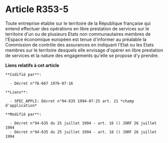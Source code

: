 # Article R353-5

Toute entreprise établie sur le territoire de la République française qui entend effectuer des opérations en libre prestation
de services sur le territoire d'un ou de plusieurs Etats non communautaires membres de l'Espace économique européen est tenue
d'informer au préalable la Commission de contrôle des assurances en indiquant l'Etat ou les Etats membres sur le territoire
desquels elle envisage d'opérer en libre prestation de services et la nature des engagements qu'elle se propose d'y prendre.

**Liens relatifs à cet article**

	**Codifié par**:

	  - Décret n°76-667 1976-07-16

	**Liens**:

	  - SPEC_APPLI: Décret n°94-635 1994-07-25 art. 21 *champ d'application*

	**Modifié par**:

	  - Décret n°94-635 du 25 juillet 1994 - art. 16 () JORF 26 juillet 1994
	  - Décret n°94-635 du 25 juillet 1994 - art. 18 () JORF 26 juillet 1994
